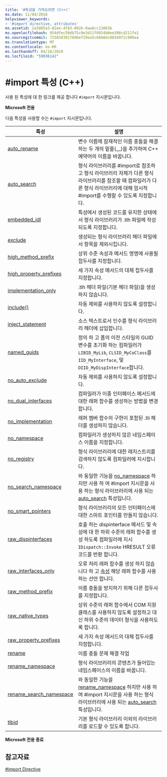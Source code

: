 ```yaml
---
title: '#특성을 가져오려면 (C++)'
ms.date: 11/04/2016
helpviewer_keywords:
- '#import directive, attributes'
ms.assetid: 2a5085e3-82ee-4f83-892b-0aa6cc13863b
ms.openlocfilehash: 954dfec50db75c0e3d11f0924b0ee398cd211fe1
ms.sourcegitcommit: 72583d30170d6ef29ea5c6848dc00169f2c909aa
ms.translationtype: MT
ms.contentlocale: ko-KR
ms.lasthandoff: 04/18/2019
ms.locfileid: "59036142"
---
```

# <a name="import-attributes-c"></a>#import 특성 (C++)
사용 된 특성에 대 한 링크를 제공 합니다 `#import` 지시문입니다.

**Microsoft 전용**

다음 특성을 사용할 수는 `#import` 지시문입니다.

|특성|설명|
|---------------|-----------------|
|[auto_rename](../preprocessor/auto-rename.md)|변수 이름에 잠재적인 이름 충돌을 해결하는 두 개의 밑줄(__)을 추가하여 C++ 예약어의 이름을 바꿉니다.|
|[auto_search](../preprocessor/auto-search.md)|형식 라이브러리를 #import로 참조하고 형식 라이브러리 자체가 다른 형식 라이브러리를 참조할 때 컴파일러가 다른 형식 라이브러리에 대해 암시적 #import를 수행할 수 있도록 지정합니다.|
|[embedded_idl](../preprocessor/embedded-idl.md)|특성에서 생성된 코드를 유지한 상태에서 형식 라이브러리가 .tlh 파일에 작성되도록 지정합니다.|
|[exclude](../preprocessor/exclude-hash-import.md)|생성되는 형식 라이브러리 헤더 파일에서 항목을 제외시킵니다.|
|[high_method_prefix](../preprocessor/high-method-prefix.md)|상위 수준 속성과 메서드 명명에 사용될 접두사를 지정합니다.|
|[high_property_prefixes](../preprocessor/high-property-prefixes.md)|세 가지 속성 메서드의 대체 접두사를 지정합니다.|
|[implementation_only](../preprocessor/implementation-only.md)|.tlh 헤더 파일(기본 헤더 파일)을 생성하지 않습니다.|
|[include()](../preprocessor/include-parens.md)|자동 제외를 사용하지 않도록 설정합니다.|
|[inject_statement](../preprocessor/inject-statement.md)|소스 텍스트로서 인수를 형식 라이브러리 헤더에 삽입합니다.|
|[named_guids](../preprocessor/named-guids.md)|정의 하 고 폼의 이전 스타일의 GUID 변수를 초기화 하는 컴파일러가 `LIBID_MyLib`, `CLSID_MyCoClass`를 `IID_MyInterface`, 및 `DIID_MyDispInterface`합니다.|
|[no_auto_exclude](../preprocessor/no-auto-exclude.md)|자동 제외를 사용하지 않도록 설정합니다.|
|[no_dual_interfaces](../preprocessor/no-dual-interfaces.md)|컴파일러가 이중 인터페이스 메서드에 대한 래퍼 함수를 생성하는 방법을 변경합니다.|
|[no_implementation](../preprocessor/no-implementation.md)|래퍼 멤버 함수의 구현이 포함된 .tli 헤더를 생성하지 않습니다.|
|[no_namespace](../preprocessor/no-namespace.md)|컴파일러가 생성하지 않은 네임스페이스 이름을 지정합니다.|
|[no_registry](../preprocessor/no-registry.md)|형식 라이브러리에 대한 레지스트리를 검색하지 않도록 컴파일러에 지시합니다.|
|[no_search_namespace](../preprocessor/no-search-namespace.md)|와 동일한 기능을 [no_namespace](../preprocessor/no-namespace.md) 하지만 사용 하 여 #import 지시문을 사용 하는 형식 라이브러리에 사용 되는 [auto_search](../preprocessor/auto-search.md) 특성입니다.|
|[no_smart_pointers](../preprocessor/no-smart-pointers.md)|형식 라이브러리의 모든 인터페이스에 대한 스마트 포인터를 만들지 않습니다.|
|[raw_dispinterfaces](../preprocessor/raw-dispinterfaces.md)|호출 하는 dispinterface 메서드 및 속성에 대 한 하위 수준의 래퍼 함수를 생성 하도록 컴파일러에 지시 `IDispatch::Invoke` HRESULT 오류 코드를 반환 합니다.|
|[raw_interfaces_only](../preprocessor/raw-interfaces-only.md)|오류 처리 래퍼 함수를 생성 하지 않습니다 하 고 [속성](../cpp/property-cpp.md) 해당 래퍼 함수를 사용 하는 선언 합니다.|
|[raw_method_prefix](../preprocessor/raw-method-prefix.md)|이름 충돌을 방지하기 위해 다른 접두사를 지정합니다.|
|[raw_native_types](../preprocessor/raw-native-types.md)|상위 수준의 래퍼 함수에서 COM 지원 클래스를 사용하지 않도록 설정하고 대신 하위 수준의 데이터 형식을 사용하도록 합니다.|
|[raw_property_prefixes](../preprocessor/raw-property-prefixes.md)|세 가지 속성 메서드의 대체 접두사를 지정합니다.|
|[rename](../preprocessor/rename-hash-import.md)|이름 충돌 문제 해결 작업|
|[rename_namespace](../preprocessor/rename-namespace.md)|형식 라이브러리의 콘텐츠가 들어있는 네임스페이스의 이름을 바꿉니다.|
|[rename_search_namespace](../preprocessor/rename-search-namespace.md)|와 동일한 기능을 [rename_namespace](../preprocessor/rename-namespace.md) 하지만 사용 하 여 #import 지시문을 사용 하는 형식 라이브러리에 사용 되는 [auto_search](../preprocessor/auto-search.md) 특성입니다.|
|[tlbid](../preprocessor/tlbid.md)|기본 형식 라이브러리 이외의 라이브러리를 로드할 수 있도록 합니다.|

**Microsoft 전용 종료**

## <a name="see-also"></a>참고자료

[#import Directive](../preprocessor/hash-import-directive-cpp.md)